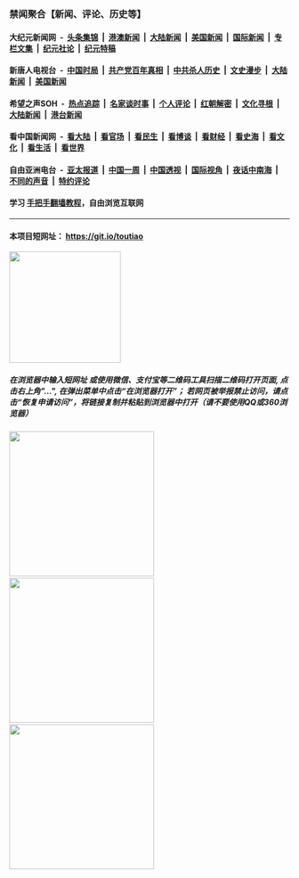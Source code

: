 ### 禁闻聚合【新闻、评论、历史等】

#### 大纪元新闻网 &nbsp;-&nbsp; [头条集锦](indexes/E头条集锦.md?t=03141102) &nbsp;|&nbsp; [港澳新闻](indexes/E港澳新闻.md?t=03141102)  &nbsp;|&nbsp; [大陆新闻](indexes/E大陆新闻.md?t=03141102) &nbsp;|&nbsp; [美国新闻](indexes/E美国新闻.md?t=03141102) &nbsp;|&nbsp; [国际新闻](indexes/E国际新闻.md?t=03141102) &nbsp;|&nbsp; [专栏文集](indexes/E专栏文集.md?t=03141102) &nbsp;|&nbsp; [纪元社论](indexes/E纪元社论.md?t=03141102) &nbsp;|&nbsp; [纪元特稿](indexes/E纪元特稿.md?t=03141102) 

#### 新唐人电视台 &nbsp;-&nbsp; [中国时局](indexes/N中国时局.md?t=03141102) &nbsp;|&nbsp; [共产党百年真相](indexes/N共产党百年真相.md?t=03141102) &nbsp;|&nbsp; [中共杀人历史](indexes/N中共杀人历史.md?t=03141102) &nbsp;|&nbsp; [文史漫步](indexes/N文史漫步.md?t=03141102) &nbsp;|&nbsp; [大陆新闻](indexes/N大陆新闻.md?t=03141102) &nbsp;|&nbsp; [美国新闻](indexes/N美国新闻.md?t=03141102)

#### 希望之声SOH &nbsp;-&nbsp; [热点追踪](indexes/H热点追踪.md?t=03141102) &nbsp;|&nbsp; [名家谈时事](indexes/H名家谈时事.md?t=03141102) &nbsp;|&nbsp; [个人评论](indexes/H个人评论.md?t=03141102)  &nbsp;|&nbsp; [红朝解密](indexes/H红朝解密.md?t=03141102) &nbsp;|&nbsp; [文化寻根](indexes/H文化寻根.md?t=03141102) &nbsp;|&nbsp; [大陆新闻](indexes/H大陆新闻.md?t=03141102) &nbsp;|&nbsp; [港台新闻](indexes/H港台新闻.md?t=03141102)

#### 看中国新闻网 &nbsp;-&nbsp; [看大陆](indexes/S看大陆.md?t=03141102) &nbsp;|&nbsp; [看官场](indexes/S看官场.md?t=03141102) &nbsp;|&nbsp; [看民生](indexes/S看民生.md?t=03141102)  &nbsp;|&nbsp; [看博谈](indexes/S看博谈.md?t=03141102) &nbsp;|&nbsp; [看财经](indexes/S看财经.md?t=03141102) &nbsp;|&nbsp; [看史海](indexes/S看史海.md?t=03141102) &nbsp;|&nbsp; [看文化](indexes/S看文化.md?t=03141102) &nbsp;|&nbsp; [看生活](indexes/S看生活.md?t=03141102) &nbsp;|&nbsp; [看世界](indexes/S看世界.md?t=03141102)

#### 自由亚洲电台 &nbsp;-&nbsp; [亚太报道](indexes/R亚太报道.md?t=03141102) &nbsp;|&nbsp; [中国一周](indexes/R中国一周.md?t=03141102) &nbsp;|&nbsp; [中国透视](indexes/R中国透视.md?t=03141102)  &nbsp;|&nbsp; [国际视角](indexes/R国际视角.md?t=03141102) &nbsp;|&nbsp; [夜话中南海](indexes/R夜话中南海.md?t=03141102) &nbsp;|&nbsp; [不同的声音](indexes/R不同的声音.md?t=03141102) &nbsp;|&nbsp; [特约评论](indexes/R特约评论.md?t=03141102)

#### 学习 [手把手翻墙教程](https://github.com/gfw-breaker/guides/wiki)，自由浏览互联网

----

#### 本项目短网址： https://git.io/toutiao
<img src="https://raw.githubusercontent.com/gfw-breaker/banned-news/master/scripts/img/qr.png" width="200px"/>  

##### 在浏览器中输入短网址 或使用微信、支付宝等二维码工具扫描二维码打开页面, 点击右上角"...", 在弹出菜单中点击“在浏览器打开”； 若网页被举报禁止访问，请点击“恢复申请访问”，将链接复制并粘贴到浏览器中打开（请不要使用QQ或360浏览器）

<img src="https://raw.githubusercontent.com/gfw-breaker/banned-news/master/scripts/img/1.png" width="260px"/> &nbsp; <img src="https://raw.githubusercontent.com/gfw-breaker/banned-news/master/scripts/img/2.png" width="260px"/> &nbsp; <img src="https://raw.githubusercontent.com/gfw-breaker/banned-news/master/scripts/img/3.png" width="260px"/>
